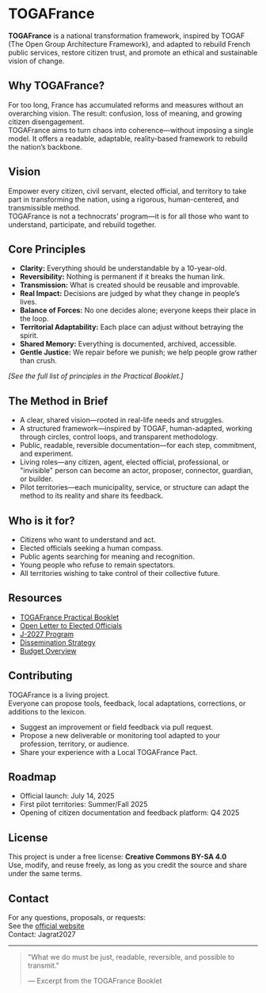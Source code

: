 # TOGAFrance

**TOGAFrance** is a national transformation framework, inspired by TOGAF (The Open Group Architecture Framework), and adapted to rebuild French public services, restore citizen trust, and promote an ethical and sustainable vision of change.

## Why TOGAFrance?

For too long, France has accumulated reforms and measures without an overarching vision. The result: confusion, loss of meaning, and growing citizen disengagement.  
TOGAFrance aims to turn chaos into coherence—without imposing a single model. It offers a readable, adaptable, reality-based framework to rebuild the nation’s backbone.

## Vision

Empower every citizen, civil servant, elected official, and territory to take part in transforming the nation, using a rigorous, human-centered, and transmissible method.  
TOGAFrance is not a technocrats’ program—it is for all those who want to understand, participate, and rebuild together.

## Core Principles

- **Clarity:** Everything should be understandable by a 10-year-old.
- **Reversibility:** Nothing is permanent if it breaks the human link.
- **Transmission:** What is created should be reusable and improvable.
- **Real Impact:** Decisions are judged by what they change in people’s lives.
- **Balance of Forces:** No one decides alone; everyone keeps their place in the loop.
- **Territorial Adaptability:** Each place can adjust without betraying the spirit.
- **Shared Memory:** Everything is documented, archived, accessible.
- **Gentle Justice:** We repair before we punish; we help people grow rather than crush.

*[See the full list of principles in the Practical Booklet.]*

## The Method in Brief

- A clear, shared vision—rooted in real-life needs and struggles.
- A structured framework—inspired by TOGAF, human-adapted, working through circles, control loops, and transparent methodology.
- Public, readable, reversible documentation—for each step, commitment, and experiment.
- Living roles—any citizen, agent, elected official, professional, or "invisible" person can become an actor, proposer, connector, guardian, or builder.
- Pilot territories—each municipality, service, or structure can adapt the method to its reality and share its feedback.

## Who is it for?

- Citizens who want to understand and act.
- Elected officials seeking a human compass.
- Public agents searching for meaning and recognition.
- Young people who refuse to remain spectators.
- All territories wishing to take control of their collective future.

## Resources

- [TOGAFrance Practical Booklet](./medias/TOGAFrance_Practical_Booklet.pdf)
- [Open Letter to Elected Officials](./medias/Lettre_aux_elus_francais.txt)
- [J-2027 Program](./medias/Programme.docx)
- [Dissemination Strategy](./medias/Strategie_J-2027.pdf)
- [Budget Overview](./medias/Chiffrage_Programme_J2027.pdf)

## Contributing

TOGAFrance is a living project.  
Everyone can propose tools, feedback, local adaptations, corrections, or additions to the lexicon.

- Suggest an improvement or field feedback via pull request.
- Propose a new deliverable or monitoring tool adapted to your profession, territory, or audience.
- Share your experience with a Local TOGAFrance Pact.

## Roadmap

- Official launch: July 14, 2025
- First pilot territories: Summer/Fall 2025
- Opening of citizen documentation and feedback platform: Q4 2025

## License

This project is under a free license: **Creative Commons BY-SA 4.0**  
Use, modify, and reuse freely, as long as you credit the source and share under the same terms.

## Contact

For any questions, proposals, or requests:  
See the [official website](https://jagrat.fr)  
Contact: Jagrat2027

---

> "What we do must be just, readable, reversible, and possible to transmit."
> 
> — Excerpt from the TOGAFrance Booklet
